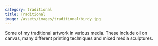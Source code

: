 ```yaml
---
category: traditional
title: Traditional
image: /assets/images/traditional/birdy.jpg
---
```

Some of my traditional artwork in various media. These include oil on canvas, many different printing techniques and mixed media sculptures.

